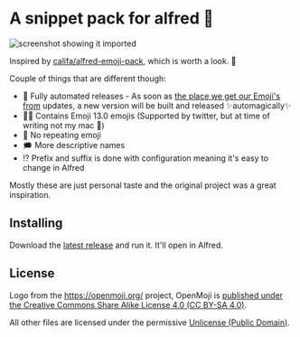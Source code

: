 # A snippet pack for alfred 🎩

![screenshot showing it imported](screenshot.png)

Inspired by
[califa/alfred-emoji-pack](https://github.com/califa/alfred-emoji-pack),
which is worth a look. 👀

Couple of things that are different though:

  - 🚀 Fully automated releases - As soon as [the place we get our Emoji's
    from](https://github.com/github/gemoji) updates, a new version will
    be built and released ✨automagically✨ 
  - 🏳️‍⚧️ Contains Emoji 13.0 emojis (Supported by twitter, but at time of writing not my mac 😬)
  - 🔁 No repeating emoji
  - 🗯️ More descriptive names
  - ⁉️ Prefix and suffix is done with configuration meaning it's easy to
    change in Alfred

Mostly these are just personal taste and the original project was a
great inspiration.

## Installing

Download the [latest
release](https://github.com/PurpleBooth/alfred-emoji-snippet-pack/releases/latest)
and run it. It'll open in Alfred.

## License

Logo from the <https://openmoji.org/> project, OpenMoji is [published
under the Creative Commons Share Alike License 4.0 (CC BY-SA
4.0)](https://github.com/hfg-gmuend/openmoji/blob/master/FAQ.md).

All other files are licensed under the permissive [Unlicense (Public
Domain)](LICENSE.md).
